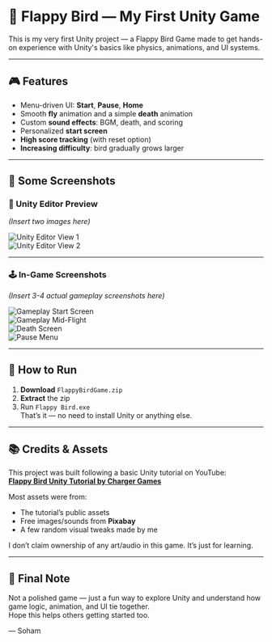 # 🐤 Flappy Bird — My First Unity Game

This is my very first Unity project — a Flappy Bird Game made to get hands-on experience with Unity's basics like physics, animations, and UI systems.

---

## 🎮 Features

- Menu-driven UI: **Start**, **Pause**, **Home**
- Smooth **fly** animation and a simple **death** animation
- Custom **sound effects**: BGM, death, and scoring
- Personalized **start screen**
- **High score tracking** (with reset option)
- **Increasing difficulty**: bird gradually grows larger

---

## 🧩 Some Screenshots

### 🎨 Unity Editor Preview
_*(Insert two images here)*_

![Unity Editor View 1](assets/editor_1.png)  
![Unity Editor View 2](assets/editor_2.png)

---

### 🕹️ In-Game Screenshots

_*(Insert 3-4 actual gameplay screenshots here)*_

![Gameplay Start Screen](assets/startscreen.png)  
![Gameplay Mid-Flight](assets/gameplay1.png)  
![Death Screen](assets/deathscreen.png)  
![Pause Menu](assets/pausemenu.png)

---

## 🚀 How to Run

1. **Download** `FlappyBirdGame.zip`
2. **Extract** the zip
3. Run `Flappy Bird.exe`  
   That’s it — no need to install Unity or anything else.

---

## 📚 Credits & Assets

This project was built following a basic Unity tutorial on YouTube:  
**[Flappy Bird Unity Tutorial by Charger Games](https://www.youtube.com/watch?v=XtQMytORBmM&t=2490s)**

Most assets were from:
- The tutorial’s public assets
- Free images/sounds from **Pixabay**
- A few random visual tweaks made by me

I don’t claim ownership of any art/audio in this game. It’s just for learning.

---

## 💬 Final Note

Not a polished game — just a fun way to explore Unity and understand how game logic, animation, and UI tie together.  
Hope this helps others getting started too.

— Soham

